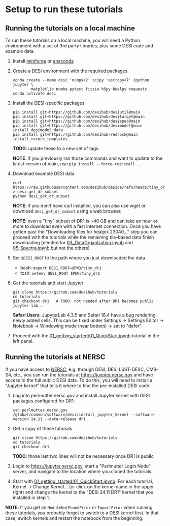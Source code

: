 # Setup to run these tutorials

## Running the tutorials on a local machine

To run these tutorials on a local machine, you will need a Python environment
with a set of 3rd party libraries, plus some DESI code and example data.

1. Install [miniforge](https://conda-forge.org/download/) or
   [anaconda](https://www.anaconda.com/download)

2. Create a DESI environment with the required packages

    ```
    conda create --name desi 'numpy<2' scipy 'astropy<7' ipython jupyter \
            matplotlib numba pytest fitsio h5py healpy requests
    conda activate desi
    ```

3. Install the DESI-specific packages

    ```
    pip install git+https://github.com/desihub/desiutil@main
    pip install git+https://github.com/desihub/desitarget@main
    pip install git+https://github.com/desihub/desispec@main
    pip install git+https://github.com/desihub/desimodel@main
    install_desimodel_data
    pip install git+https://github.com/desihub/redrock@main
    install_rerock_templates
    ```
    **TODO**: update those to a new set of tags.

    **NOTE**: if you previously ran those commands and want to update to the latest version of main,
    use `pip install --force-reinstall ...`

5. Download example DESI data

    ```
    curl https://raw.githubusercontent.com/desihub/desida/refs/heads/tiny_dr1/bin/desi_get_dr_subset > desi_get_dr_subset
    python desi_get_dr_subset
    ```

    **NOTE**: if you don't have curl installed, you can also use wget or download `desi_get_dr_subset` using a web browser.

    **NOTE**: even a "tiny" subset of DR1 is ~40 GB and can take an hour or more to download
    even with a fast internet connection.  Once you have gotten past the
    "Downloading files for healpix 23040..." step you can proceed with the tutorials
    while the remaining tile-based data finish downloading
    (needed for [03_DataOrganization.ipynb](03_DataOrganization.ipynb) and [05_Spectra.ipynb](05_Spectra.ipynb)
    but not the others)

6. Set `$DESI_ROOT` to the path where you just downloaded the data

    * bash: `export DESI_ROOT=$PWD/tiny_dr1`
    * tcsh: `setenv DESI_ROOT $PWD/tiny_dr1`

7. Get the tutorials and start Jupyter

    ```
    git clone https://github.com/desihub/tutorials
    cd tutorials
    git checkout dr1   # TODO: not needed after DR1 becomes public
    jupyter lab .
    ```

    **Safari Users**: JupyterLab 4.3.5 and Safari 16.4 have a bug rendering newly added cells.
    This can be fixed under Settings -> Settings Editor -> Notebook -> Windowing mode
    (near bottom) -> set to "defer"

8. Proceed with the [01_getting_started/01_QuickStart.ipynb](01_QuickStart.ipynb) tutorial in the left panel.


## Running the tutorials at NERSC

If you have access to [NERSC](https://nersc.gov), e.g. through DESI, DES, LSST-DESC, CMB-S4, etc.,
you can run the tutorials at https://juypter.nersc.gov and have access to the full public DESI data.
To do this, you will need to install a "Jupyter kernel" that tells it where to find the pre-installed
DESI code.

1. Log into perlmutter.nersc.gov and install Jupyter kernel with DESI packages configured for DR1:

    ```
    ssh perlmutter.nersc.gov
    /global/common/software/desi/install_jupyter_kernel --software-version 24.11 --data-release dr1
    ```

2. Get a copy of these tutorials
    ```
    git clone https://github.com/desihub/tutorials
    cd tutorials
    git checkout dr1
    ```
    **TODO**: those last two lines will not be necessary once DR1 is public

3. Login to https://jupyter.nersc.gov, start a "Perlmutter Login Node" server,
   and navigate to the location where you cloned the tutorials.

4. Start with [01_getting_started/01_QuickStart.ipynb](01_QuickStart.ipynb).
   For each tutorial, Kernel -> Change Kernel... (or click on the kernel name
   in the upper right) and change the kernel to the "DESI 24.11 DR1" kernel
   that you installed in step 1.

**NOTE**: If you get an `ModuleNotFoundError` or `ImportError` when running these
tutorials, you probably forgot to switch to a DESI kernel first.
In that case, switch kernels and restart the notebook from the beginning.


